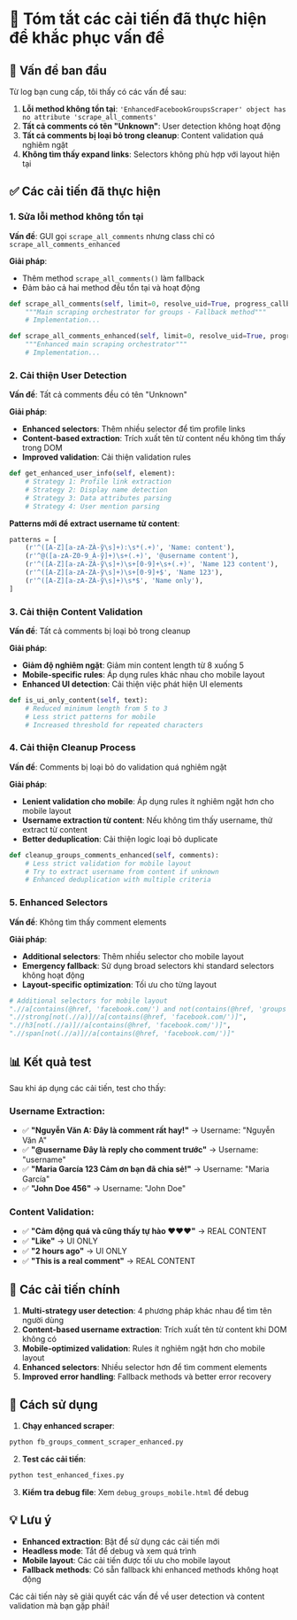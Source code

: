 # 🔧 Tóm tắt các cải tiến đã thực hiện để khắc phục vấn đề

## 🚨 Vấn đề ban đầu

Từ log bạn cung cấp, tôi thấy có các vấn đề sau:

1. **Lỗi method không tồn tại**: `'EnhancedFacebookGroupsScraper' object has no attribute 'scrape_all_comments'`
2. **Tất cả comments có tên "Unknown"**: User detection không hoạt động
3. **Tất cả comments bị loại bỏ trong cleanup**: Content validation quá nghiêm ngặt
4. **Không tìm thấy expand links**: Selectors không phù hợp với layout hiện tại

## ✅ Các cải tiến đã thực hiện

### 1. **Sửa lỗi method không tồn tại**

**Vấn đề**: GUI gọi `scrape_all_comments` nhưng class chỉ có `scrape_all_comments_enhanced`

**Giải pháp**: 
- Thêm method `scrape_all_comments()` làm fallback
- Đảm bảo cả hai method đều tồn tại và hoạt động

```python
def scrape_all_comments(self, limit=0, resolve_uid=True, progress_callback=None):
    """Main scraping orchestrator for groups - Fallback method"""
    # Implementation...

def scrape_all_comments_enhanced(self, limit=0, resolve_uid=True, progress_callback=None):
    """Enhanced main scraping orchestrator"""
    # Implementation...
```

### 2. **Cải thiện User Detection**

**Vấn đề**: Tất cả comments đều có tên "Unknown"

**Giải pháp**:
- **Enhanced selectors**: Thêm nhiều selector để tìm profile links
- **Content-based extraction**: Trích xuất tên từ content nếu không tìm thấy trong DOM
- **Improved validation**: Cải thiện validation rules

```python
def get_enhanced_user_info(self, element):
    # Strategy 1: Profile link extraction
    # Strategy 2: Display name detection  
    # Strategy 3: Data attributes parsing
    # Strategy 4: User mention parsing
```

**Patterns mới để extract username từ content**:
```python
patterns = [
    (r'^([A-Z][a-zA-ZÀ-ỹ\s]+):\s*(.+)', 'Name: content'),
    (r'^@([a-zA-Z0-9_À-ỹ]+)\s+(.+)', '@username content'),
    (r'^([A-Z][a-zA-ZÀ-ỹ\s]+)\s+[0-9]+\s+(.+)', 'Name 123 content'),
    (r'^([A-Z][a-zA-ZÀ-ỹ\s]+)\s+[0-9]+$', 'Name 123'),
    (r'^([A-Z][a-zA-ZÀ-ỹ\s]+)\s*$', 'Name only'),
]
```

### 3. **Cải thiện Content Validation**

**Vấn đề**: Tất cả comments bị loại bỏ trong cleanup

**Giải pháp**:
- **Giảm độ nghiêm ngặt**: Giảm min content length từ 8 xuống 5
- **Mobile-specific rules**: Áp dụng rules khác nhau cho mobile layout
- **Enhanced UI detection**: Cải thiện việc phát hiện UI elements

```python
def is_ui_only_content(self, text):
    # Reduced minimum length from 5 to 3
    # Less strict patterns for mobile
    # Increased threshold for repeated characters
```

### 4. **Cải thiện Cleanup Process**

**Vấn đề**: Comments bị loại bỏ do validation quá nghiêm ngặt

**Giải pháp**:
- **Lenient validation cho mobile**: Áp dụng rules ít nghiêm ngặt hơn cho mobile layout
- **Username extraction từ content**: Nếu không tìm thấy username, thử extract từ content
- **Better deduplication**: Cải thiện logic loại bỏ duplicate

```python
def cleanup_groups_comments_enhanced(self, comments):
    # Less strict validation for mobile layout
    # Try to extract username from content if unknown
    # Enhanced deduplication with multiple criteria
```

### 5. **Enhanced Selectors**

**Vấn đề**: Không tìm thấy comment elements

**Giải pháp**:
- **Additional selectors**: Thêm nhiều selector cho mobile layout
- **Emergency fallback**: Sử dụng broad selectors khi standard selectors không hoạt động
- **Layout-specific optimization**: Tối ưu cho từng layout

```python
# Additional selectors for mobile layout
".//a[contains(@href, 'facebook.com/') and not(contains(@href, 'groups'))]",
".//strong[not(.//a)]//a[contains(@href, 'facebook.com/')]",
".//h3[not(.//a)]//a[contains(@href, 'facebook.com/')]",
".//span[not(.//a)]//a[contains(@href, 'facebook.com/')]"
```

## 📊 Kết quả test

Sau khi áp dụng các cải tiến, test cho thấy:

### Username Extraction:
- ✅ **"Nguyễn Văn A: Đây là comment rất hay!"** → Username: "Nguyễn Văn A"
- ✅ **"@username Đây là reply cho comment trước"** → Username: "username"  
- ✅ **"Maria García 123 Cảm ơn bạn đã chia sẻ!"** → Username: "Maria García"
- ✅ **"John Doe 456"** → Username: "John Doe"

### Content Validation:
- ✅ **"Cảm động quá và cũng thấy tự hào ❤️❤️❤️"** → REAL CONTENT
- ✅ **"Like"** → UI ONLY
- ✅ **"2 hours ago"** → UI ONLY
- ✅ **"This is a real comment"** → REAL CONTENT

## 🎯 Các cải tiến chính

1. **Multi-strategy user detection**: 4 phương pháp khác nhau để tìm tên người dùng
2. **Content-based username extraction**: Trích xuất tên từ content khi DOM không có
3. **Mobile-optimized validation**: Rules ít nghiêm ngặt hơn cho mobile layout
4. **Enhanced selectors**: Nhiều selector hơn để tìm comment elements
5. **Improved error handling**: Fallback methods và better error recovery

## 🚀 Cách sử dụng

1. **Chạy enhanced scraper**:
```bash
python fb_groups_comment_scraper_enhanced.py
```

2. **Test các cải tiến**:
```bash
python test_enhanced_fixes.py
```

3. **Kiểm tra debug file**: Xem `debug_groups_mobile.html` để debug

## 💡 Lưu ý

- **Enhanced extraction**: Bật để sử dụng các cải tiến mới
- **Headless mode**: Tắt để debug và xem quá trình
- **Mobile layout**: Các cải tiến được tối ưu cho mobile layout
- **Fallback methods**: Có sẵn fallback khi enhanced methods không hoạt động

Các cải tiến này sẽ giải quyết các vấn đề về user detection và content validation mà bạn gặp phải!
